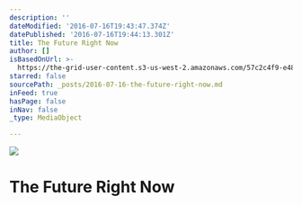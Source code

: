 ```yaml
---
description: ''
dateModified: '2016-07-16T19:43:47.374Z'
datePublished: '2016-07-16T19:44:13.301Z'
title: The Future Right Now
author: []
isBasedOnUrl: >-
  https://the-grid-user-content.s3-us-west-2.amazonaws.com/57c2c4f9-e488-4371-ac5e-41aa2294233f.jpg
starred: false
sourcePath: _posts/2016-07-16-the-future-right-now.md
inFeed: true
hasPage: false
inNav: false
_type: MediaObject

---
```

![](https://the-grid-user-content.s3-us-west-2.amazonaws.com/57c2c4f9-e488-4371-ac5e-41aa2294233f.jpg)

# The Future Right Now